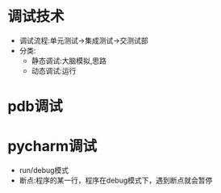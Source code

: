 # 调试技术
- 调试流程:单元测试->集成测试->交测试部
- 分类:
    - 静态调试:大脑模拟,思路
    - 动态调试:运行
# pdb调试
# pycharm调试
- run/debug模式
- 断点:程序的某一行，程序在debug模式下，遇到断点就会暂停